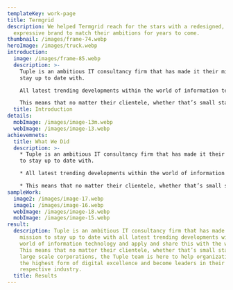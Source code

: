 ```yaml
---
templateKey: work-page
title: Termgrid
description: We helped Termgrid reach for the stars with a redesigned,
  expressive brand to match their ambitions for years to come.
thumbnail: /images/frame-74.webp
heroImage: /images/truck.webp
introduction:
  image: /images/frame-85.webp
  description: >-
    Tuple is an ambitious IT consultancy firm that has made it their mission to
    stay up to date with.

    All latest trending developments within the world of information technology and apply and share this with the world. 

    This means that no matter their clientele, whether that’s small startups or large scale corporations, the Tuple team is here to help organizations reach the highest form of digital excellence and become leaders in their respective industry.
  title: Introduction
details:
  mobImage: /images/image-13m.webp
  webImage: /images/image-13.webp
achievemnets:
  title: What We Did
  description: >-
    * Tuple is an ambitious IT consultancy firm that has made it their mission
    to stay up to date with.

    * All latest trending developments within the world of information technology and apply and share this with the world. 

    * This means that no matter their clientele, whether that’s small startups or large scale corporations, the Tuple team is here to help organizations reach the highest form of digital excellence and become leaders in their respective industry.
sampleWork:
  image2: /images/image-17.webp
  image1: /images/image-16.webp
  webImage: /images/image-18.webp
  mobImage: /images/image-15.webp
result:
  description: Tuple is an ambitious IT consultancy firm that has made it their
    mission to stay up to date with all latest trending developments within the
    world of information technology and apply and share this with the world.
    This means that no matter their clientele, whether that’s small startups or
    large scale corporations, the Tuple team is here to help organizations reach
    the highest form of digital excellence and become leaders in their
    respective industry.
  title: Results
---
```

